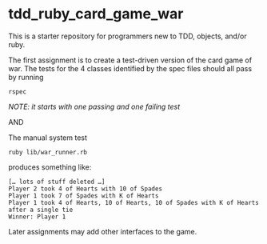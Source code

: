 # tdd_ruby_card_game_war

This is a starter repository for programmers new to TDD, objects, and/or ruby.

The first assignment is to create a test-driven version of the card game of war.
The tests for the 4 classes identified by the spec files should all pass by running
```
rspec
```
_NOTE: it starts with one passing and one failing test_

AND

The manual system test
```
ruby lib/war_runner.rb
```
produces something like:
```
[… lots of stuff deleted …]
Player 2 took 4 of Hearts with 10 of Spades
Player 1 took 7 of Spades with K of Hearts
Player 1 took 4 of Hearts, 10 of Hearts, 10 of Spades with K of Hearts after a single tie
Winner: Player 1
```

Later assignments may add other interfaces to the game.
